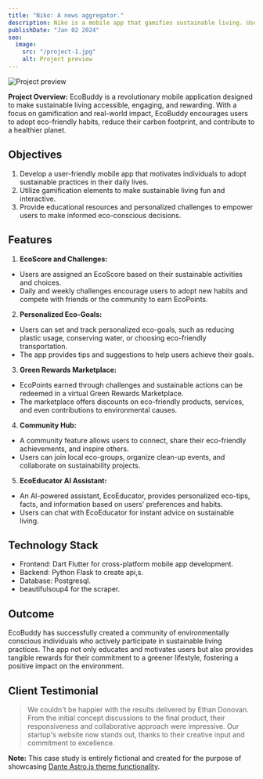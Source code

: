 ```yaml
---
title: "Niko: A news aggregator."
description: Niko is a mobile app that gamifies sustainable living. Users can set eco-friendly goals, track their carbon footprint, and earn virtual rewards for adopting environmentally conscious habits.
publishDate: "Jan 02 2024"
seo:
  image:
    src: "/project-1.jpg"
    alt: Project preview
---
```


![Project preview](/project-1.jpg)

<!-- **Note:** This case study is entirely fictional and created for the purpose of showcasing [Dante Astro.js theme functionality](https://justgoodui.com/astro-themes/dante/). -->

**Project Overview:**
EcoBuddy is a revolutionary mobile application designed to make sustainable living accessible, engaging, and rewarding. With a focus on gamification and real-world impact, EcoBuddy encourages users to adopt eco-friendly habits, reduce their carbon footprint, and contribute to a healthier planet.

## Objectives

1. Develop a user-friendly mobile app that motivates individuals to adopt sustainable practices in their daily lives.
2. Utilize gamification elements to make sustainable living fun and interactive.
3. Provide educational resources and personalized challenges to empower users to make informed eco-conscious decisions.

## Features

1. **EcoScore and Challenges:**

- Users are assigned an EcoScore based on their sustainable activities and choices.
- Daily and weekly challenges encourage users to adopt new habits and compete with friends or the community to earn EcoPoints.

2. **Personalized Eco-Goals:**

- Users can set and track personalized eco-goals, such as reducing plastic usage, conserving water, or choosing eco-friendly transportation.
- The app provides tips and suggestions to help users achieve their goals.

3. **Green Rewards Marketplace:**

- EcoPoints earned through challenges and sustainable actions can be redeemed in a virtual Green Rewards Marketplace.
- The marketplace offers discounts on eco-friendly products, services, and even contributions to environmental causes.

4. **Community Hub:**

- A community feature allows users to connect, share their eco-friendly achievements, and inspire others.
- Users can join local eco-groups, organize clean-up events, and collaborate on sustainability projects.

5. **EcoEducator AI Assistant:**

- An AI-powered assistant, EcoEducator, provides personalized eco-tips, facts, and information based on users' preferences and habits.
- Users can chat with EcoEducator for instant advice on sustainable living.

## Technology Stack

- Frontend: Dart Flutter for cross-platform mobile app development.
- Backend: Python Flask to create api,s.
- Database: Postgresql.
- beautifulsoup4 for the scraper.

## Outcome

EcoBuddy has successfully created a community of environmentally conscious individuals who actively participate in sustainable living practices. The app not only educates and motivates users but also provides tangible rewards for their commitment to a greener lifestyle, fostering a positive impact on the environment.

## Client Testimonial

> We couldn't be happier with the results delivered by Ethan Donovan. From the initial concept discussions to the final product, their responsiveness and collaborative approach were impressive. Our startup's website now stands out, thanks to their creative input and commitment to excellence.

**Note:** This case study is entirely fictional and created for the purpose of showcasing [Dante Astro.js theme functionality](https://justgoodui.com/astro-themes/dante/).
